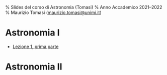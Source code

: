 % Slides del corso di Astronomia (Tomasi)
% Anno Accademico 2021–2022
% Maurizio Tomasi ([maurizio.tomasi@unimi.it](mailto:maurizio.tomasi@unimi.it))

# Astronomia I

- [Lezione 1, prima parte](tomasi-lezione-1a.html)

# Astronomia II
